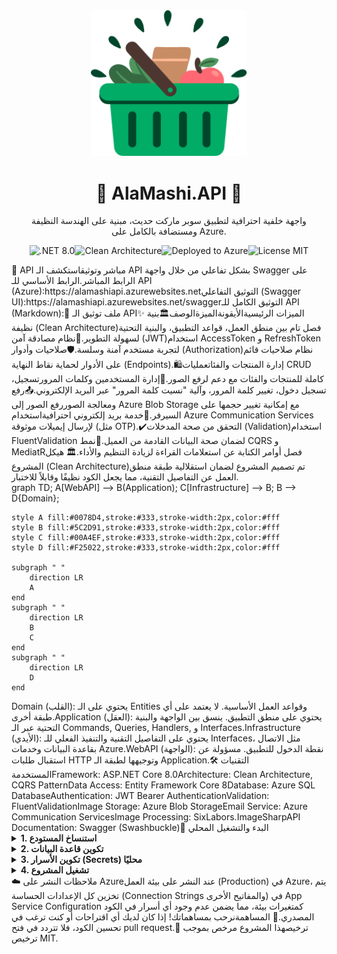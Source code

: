 <div align="center"><img src="https://raw.githubusercontent.com/Omartube70/AlaMashi.API/master/AlaMashi.API/.assets/logo.png" alt="AlaMashi API Logo" width="250" /><h1 align="center">🔱 AlaMashi.API 🔱</h1><p align="center">واجهة خلفية احترافية لتطبيق سوبر ماركت حديث، مبنية على الهندسة النظيفة ومستضافة بالكامل على Azure.</p><!-- Shields --><p align="center"><img src="https://img.shields.io/badge/.NET-8.0-blueviolet?style=for-the-badge&logo=.net" alt=".NET 8.0"><img src="https://www.google.com/search?q=https://img.shields.io/badge/Architecture-Clean-orange%3Fstyle%3Dfor-the-badge%26logo%3Dc-sharp" alt="Clean Architecture"><img src="https://www.google.com/search?q=https://img.shields.io/badge/Deployment-Azure-0078D4%3Fstyle%3Dfor-the-badge%26logo%3Dmicrosoftazure" alt="Deployed to Azure"><img src="https://img.shields.io/badge/License-MIT-yellow.svg?style=for-the-badge" alt="License MIT"></p></div>🚀 API مباشر وتوثيقاستكشف الـ API بشكل تفاعلي من خلال واجهة Swagger على الرابط المباشر.الرابط الأساسي للـ API (Azure):https://alamashiapi.azurewebsites.netالتوثيق التفاعلي (Swagger UI):https://alamashiapi.azurewebsites.net/swaggerالتوثيق الكامل للـ API (Markdown):📄 ملف توثيق الـ API✨ الميزات الرئيسيةالأيقونةالميزةالوصف🏛️بنية نظيفة (Clean Architecture)فصل تام بين منطق العمل، قواعد التطبيق، والبنية التحتية لسهولة التطوير.🔐نظام مصادقة آمن (JWT)استخدام AccessToken و RefreshToken لتجربة مستخدم آمنة وسلسة.🛡️صلاحيات وأدوار (Authorization)نظام صلاحيات قائم على الأدوار لحماية نقاط النهاية (Endpoints).🛍️إدارة المنتجات والفئاتعمليات CRUD كاملة للمنتجات والفئات مع دعم لرفع الصور.🔑إدارة المستخدمين وكلمات المرورتسجيل، تسجيل دخول، تغيير كلمة المرور، وآلية "نسيت كلمة المرور" عبر البريد الإلكتروني.📤رفع ومعالجة الصوررفع الصور إلى Azure Blob Storage مع إمكانية تغيير حجمها على السيرفر.📧خدمة بريد إلكتروني احترافيةاستخدام Azure Communication Services لإرسال إيميلات موثوقة (مثل OTP).✔️التحقق من صحة المدخلات (Validation)استخدام FluentValidation لضمان صحة البيانات القادمة من العميل.🔀نمط CQRS و MediatRفصل أوامر الكتابة عن استعلامات القراءة لزيادة التنظيم والأداء.🏛️ هيكل المشروع (Clean Architecture)تم تصميم المشروع لضمان استقلالية طبقة منطق العمل عن التفاصيل التقنية، مما يجعل الكود نظيفًا وقابلاً للاختبار.<div dir="ltr">graph TD;
    A[WebAPI] --> B(Application);
    C[Infrastructure] --> B;
    B --> D{Domain};

    style A fill:#0078D4,stroke:#333,stroke-width:2px,color:#fff
    style B fill:#5C2D91,stroke:#333,stroke-width:2px,color:#fff
    style C fill:#00A4EF,stroke:#333,stroke-width:2px,color:#fff
    style D fill:#F25022,stroke:#333,stroke-width:2px,color:#fff

    subgraph " "
        direction LR
        A
    end
    subgraph " "
        direction LR
        B
        C
    end
    subgraph " "
        direction LR
        D
    end
</div>Domain (القلب): يحتوي على الـ Entities وقواعد العمل الأساسية. لا يعتمد على أي طبقة أخرى.Application (العقل): يحتوي على منطق التطبيق. ينسق بين الواجهة والبنية التحتية عبر الـ Commands, Queries, Handlers, و Interfaces.Infrastructure (الأيدي): يحتوي على التفاصيل التقنية والتنفيذ الفعلي للـ Interfaces، مثل الاتصال بقاعدة البيانات وخدمات Azure.WebAPI (الواجهة): نقطة الدخول للتطبيق. مسؤولة عن استقبال طلبات HTTP وتوجيهها لطبقة الـ Application.🛠️ التقنيات المستخدمةFramework: ASP.NET Core 8.0Architecture: Clean Architecture, CQRS PatternData Access: Entity Framework Core 8Database: Azure SQL DatabaseAuthentication: JWT Bearer AuthenticationValidation: FluentValidationImage Storage: Azure Blob StorageEmail Service: Azure Communication ServicesImage Processing: SixLabors.ImageSharpAPI Documentation: Swagger (Swashbuckle)🏁 البدء والتشغيل المحلي<details><summary><strong>1. استنساخ المستودع</strong></summary>git clone [https://github.com/Omartube70/AlaMashi.API.git](https://github.com/Omartube70/AlaMashi.API.git)
cd AlaMashi.API
</details><details><summary><strong>2. تكوين قاعدة البيانات</strong></summary>قم بإنشاء قاعدة بيانات SQL Server (محلية أو على Azure).افتح ملف appsettings.Development.json داخل مشروع الـ API وقم بتحديث ConnectionStrings ليتناسب مع إعداداتك.افتح نافذة Package Manager Console في Visual Studio.تأكد من أن المشروع الافتراضي هو Infrastructure أو Persistence.قم بتنفيذ الأمر التالي لتطبيق الـ Migrations وإنشاء الجداول:Update-Database
</details><details><summary><strong>3. تكوين الأسرار (Secrets) محليًا</strong></summary>للتشغيل المحلي، قم بتخزين المفاتيح الحساسة باستخدام .NET Secret Manager.افتح نافذة Terminal في مسار مشروع الـ API وقم بتنفيذ الأوامر التالية بعد استبدال القيم:dotnet user-secrets set "AzureBlobStorage:ConnectionString" "YOUR_BLOB_CONNECTION_STRING"
dotnet user-secrets set "AzureEmailSettings:ConnectionString" "YOUR_EMAIL_CONNECTION_STRING"
</details><details><summary><strong>4. تشغيل المشروع</strong></summary>افتح الحل (.sln) في Visual Studio 2022.اضغط F5 أو زر التشغيل الأخضر.سيتم فتح صفحة Swagger UI تلقائيًا في متصفحك.</details>☁️ ملاحظات النشر على Azureعند النشر على بيئة العمل (Production) في Azure، يتم تخزين كل الإعدادات الحساسة (Connection Strings والمفاتيح الأخرى) في App Service Configuration كمتغيرات بيئة، مما يضمن عدم وجود أي أسرار في الكود المصدري.🤝 المساهمةنرحب بمساهماتك! إذا كان لديك أي اقتراحات أو كنت ترغب في تحسين الكود، فلا تتردد في فتح pull request.📜 ترخيصهذا المشروع مرخص بموجب ترخيص MIT.

